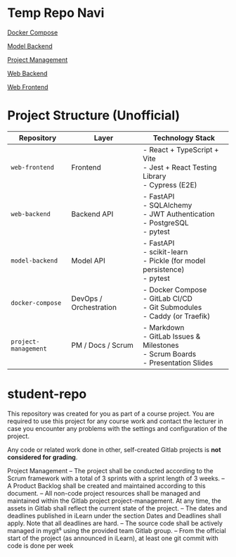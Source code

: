 # Temp Repo Navi
[Docker Compose](https://mygit.th-deg.de/schober-teaching/student-projects/ain-23-software-engineering/ss-25/7up/docker-compose)

[Model Backend](https://mygit.th-deg.de/schober-teaching/student-projects/ain-23-software-engineering/ss-25/7up/model-backend)

[Project Management](https://mygit.th-deg.de/schober-teaching/student-projects/ain-23-software-engineering/ss-25/7up/project-management)

[Web Backend](https://mygit.th-deg.de/schober-teaching/student-projects/ain-23-software-engineering/ss-25/7up/web-backend)

[Web Frontend](https://mygit.th-deg.de/schober-teaching/student-projects/ain-23-software-engineering/ss-25/7up/web-frontend)

# Project Structure (Unofficial)
| **Repository**        | **Layer**                 | **Technology Stack**                                                                                   |
|------------------------|---------------------------|----------------------------------------------------------------------------------------------------------|
| `web-frontend`         | Frontend                  | - React + TypeScript + Vite  <br> - Jest + React Testing Library  <br> - Cypress (E2E)                  |
| `web-backend`          | Backend API               | - FastAPI  <br> - SQLAlchemy  <br> - JWT Authentication  <br> - PostgreSQL  <br> - pytest               |
| `model-backend`        | Model API                 | - FastAPI  <br> - scikit-learn  <br> - Pickle (for model persistence)  <br> - pytest                    |
| `docker-compose`       | DevOps / Orchestration    | - Docker Compose  <br> - GitLab CI/CD  <br> - Git Submodules  <br> - Caddy (or Traefik)                |
| `project-management`   | PM / Docs / Scrum         | - Markdown  <br> - GitLab Issues & Milestones  <br> - Scrum Boards  <br> - Presentation Slides         |



# student-repo
 
This repository was created for you as part of a course project. You are required to use this project for any course work and contact 
the lecturer in case you encounter any problems with the settings and configuration of the project.

Any code or related work done in other, self-created Gitlab projects is **not considered for grading**.

Project Management
– The project shall be conducted according to the Scrum framework with a total of
3 sprints with a sprint length of 3 weeks.
– A Product Backlog shall be created and maintained according to this document.
– All non-code project resources shall be managed and maintained within the Gitlab project project-management. At any time, the assets in Gitlab shall reflect the
current state of the project.
– The dates and deadlines published in iLearn under the section Dates and Deadlines
shall apply. Note that all deadlines are hard.
– The source code shall be actively managed in mygit⁵ using the provided team
Gitlab group.
– From the official start of the project (as announced in iLearn), at least one git
commit with code is done per week